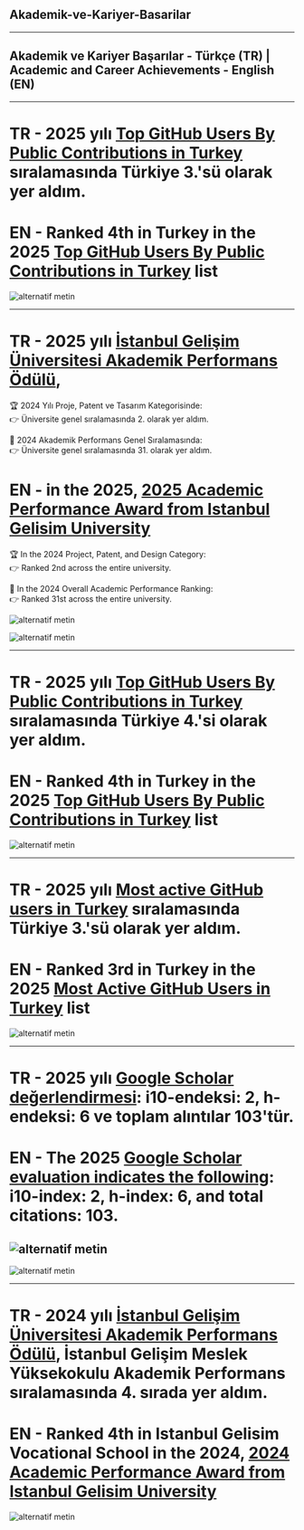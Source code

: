 ## Akademik-ve-Kariyer-Basarilar

---

## Akademik ve Kariyer Başarılar - Türkçe (TR) | Academic and Career Achievements - English (EN)

---

# TR - 2025 yılı [Top GitHub Users By Public Contributions in Turkey](https://github.com/gayanvoice/top-github-users/blob/main/markdown/public_contributions/turkey.md) sıralamasında Türkiye 3.'sü olarak yer aldım.   
# EN - Ranked 4th in Turkey in the 2025 [Top GitHub Users By Public Contributions in Turkey](https://github.com/gayanvoice/top-github-users/blob/main/markdown/public_contributions/turkey.md) list        

![alternatif metin](https://github.com/acetinkaya/Akademik-ve-Kariyer-Basarilar/blob/main/2025-1.png)

---

# TR - 2025 yılı [İstanbul Gelişim Üniversitesi Akademik Performans Ödülü](https://gelisim.edu.tr/tr/gelisim-haber-istanbul-gelisim-universitesi-nde-akademik-performans-odulleri-sahiplerini-buldu), 

🏆 2024 Yılı Proje, Patent ve Tasarım Kategorisinde:    
👉 Üniversite genel sıralamasında 2. olarak yer aldım.    

🏅 2024 Akademik Performans Genel Sıralamasında:   
👉 Üniversite genel sıralamasında 31. olarak yer aldım.   

# EN - in the 2025, [2025 Academic Performance Award from Istanbul Gelisim University](https://gelisim.edu.tr/en/gelisim-news-academic-performance-awards-find-its-owners-at-istanbul-gelisim-university)

🏆 In the 2024 Project, Patent, and Design Category:   
👉 Ranked 2nd across the entire university.   

🏅 In the 2024 Overall Academic Performance Ranking:   
👉 Ranked 31st across the entire university.   

![alternatif metin](https://github.com/acetinkaya/Akademik-ve-Kariyer-Basarilar/blob/main/2025sertifika-2.jpg)

![alternatif metin](https://github.com/acetinkaya/Akademik-ve-Kariyer-Basarilar/blob/main/2025sertifika-1.jpg)

---

# TR - 2025 yılı [Top GitHub Users By Public Contributions in Turkey](https://github.com/gayanvoice/top-github-users/blob/main/markdown/public_contributions/turkey.md) sıralamasında Türkiye 4.'si olarak yer aldım.
# EN - Ranked 4th in Turkey in the 2025 [Top GitHub Users By Public Contributions in Turkey](https://github.com/gayanvoice/top-github-users/blob/main/markdown/public_contributions/turkey.md) list      

![alternatif metin](https://github.com/acetinkaya/Akademik-ve-Kariyer-Basarilar/blob/main/GitHubTopUsers.jpeg)

---

# TR - 2025 yılı [Most active GitHub users in Turkey](https://committers.top/turkey ) sıralamasında Türkiye 3.'sü olarak yer aldım.
# EN - Ranked 3rd in Turkey in the 2025 [Most Active GitHub Users in Turkey](https://committers.top/turkey) list

![alternatif metin](https://github.com/acetinkaya/Akademik-ve-Kariyer-Basarilar/blob/main/MostActiveGithub.jpeg)

---

# TR - 2025 yılı [Google Scholar değerlendirmesi](https://scholar.google.com/citations?user=XSEW-NcAAAAJ): i10-endeksi: 2, h-endeksi: 6 ve toplam alıntılar	103'tür. 
# EN - The 2025 [Google Scholar evaluation indicates the following](https://scholar.google.com/citations?user=XSEW-NcAAAAJ): i10-index: 2, h-index: 6, and total citations: 103.

![alternatif metin](https://github.com/acetinkaya/Akademik-ve-Kariyer-Basarilar/blob/main/GoogleScholar100.png)
-
![alternatif metin](https://github.com/acetinkaya/Akademik-ve-Kariyer-Basarilar/blob/main/GoogleScholar_Alicetinkaya4.png) 

---

# TR - 2024 yılı [İstanbul Gelişim Üniversitesi Akademik Performans Ödülü](https://gelisim.edu.tr/tr/gelisim-haber-akademik-performans-odulleri-sahiplerini-buldu-igunun-ilk-5i-aciklandi ), İstanbul Gelişim Meslek Yüksekokulu Akademik Performans sıralamasında 4. sırada yer aldım.
# EN - Ranked 4th in Istanbul Gelisim Vocational School in the 2024, [2024 Academic Performance Award from Istanbul Gelisim University](https://gelisim.edu.tr/en/gelisim-news-academic-performance-awards-found-their-winners-igus-top-5-has-been-announced)

![alternatif metin](https://github.com/acetinkaya/Akademik-ve-Kariyer-Basarilar/blob/main/igu-myo-4.jpeg)
